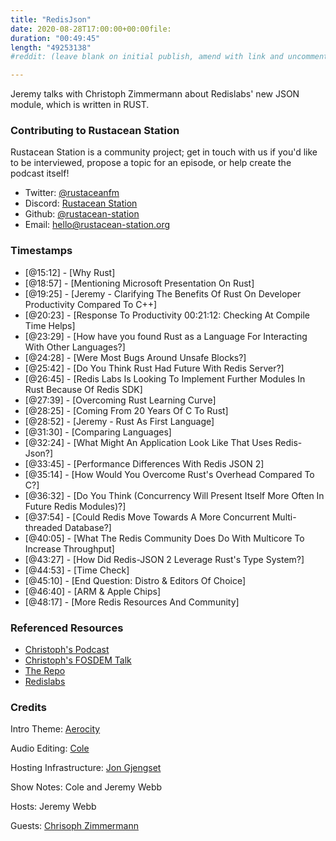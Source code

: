 ```yaml
---
title: "RedisJson" 
date: 2020-08-28T17:00:00+00:00file: 
duration: "00:49:45"
length: "49253138"
#reddit: (leave blank on initial publish, amend with link and uncomment this line after Reddit thread has been posted)

---
```


Jeremy talks with Christoph Zimmermann about Redislabs' new JSON module, which is written in RUST.

### Contributing to Rustacean Station

Rustacean Station is a community project; get in touch with us if you'd like to be interviewed, propose a topic for an episode, or help create the podcast itself!

 - Twitter: [@rustaceanfm](https://twitter.com/rustaceanfm)
 - Discord: [Rustacean Station](https://discord.gg/cHc3Gyc)
 - Github: [@rustacean-station](https://github.com/rustacean-station/)
 - Email: [hello@rustacean-station.org](mailto:hello@rustacean-station.org)

### Timestamps 

- [@15:12] - [Why Rust]
- [@18:57] - [Mentioning Microsoft Presentation On Rust]
- [@19:25] - [Jeremy - Clarifying The Benefits Of Rust On Developer Productivity Compared To C++]
- [@20:23] - [Response To Productivity 00:21:12: Checking At Compile Time Helps]
- [@23:29] - [How have you found Rust as a Language For Interacting With Other Languages?]
- [@24:28] - [Were Most Bugs Around Unsafe Blocks?]
- [@25:42] - [Do You Think Rust Had Future With Redis Server?]
- [@26:45] - [Redis Labs Is Looking To Implement Further Modules In Rust Because Of Redis SDK]
- [@27:39] - [Overcoming Rust Learning Curve]
- [@28:25] - [Coming From 20 Years Of C To Rust]
- [@28:52] - [Jeremy - Rust As First Language]
- [@31:30] - [Comparing Languages]
- [@32:24] - [What Might An Application Look Like That Uses Redis-Json?]
- [@33:45] - [Performance Differences With Redis JSON 2]
- [@35:14] - [How Would You Overcome Rust's Overhead Compared To C?]
- [@36:32] - [Do You Think (Concurrency Will Present Itself More Often In Future Redis Modules)?]
- [@37:54] - [Could Redis Move Towards A More Concurrent Multi-threaded Database?]
- [@40:05] - [What The Redis Community Does Do With Multicore To Increase Throughput]
- [@43:27] - [How Did Redis-JSON 2 Leverage Rust's Type System?]
- [@44:53] - [Time Check]
- [@45:10] - [End Question: Distro & Editors Of Choice]
- [@46:40] - [ARM & Apple Chips]
- [@48:17] - [More Redis Resources And Community]

### Referenced Resources

- [Christoph's Podcast](https://linuxinlaws.eu/)
- [Christoph's FOSDEM Talk](https://ftp.osuosl.org/pub/fosdem/2020/K.3.401/rust_redisjson.webm)
- [The Repo](https://github.com/RedisJSON/RedisJSON2)
- [Redislabs](University.redislabs.com)

### Credits

Intro Theme: [Aerocity](https://twitter.com/AerocityMusic)

Audio Editing: [Cole](https://twitch.tv/refactorordie)

Hosting Infrastructure: [Jon Gjengset](https://twitter.com/jonhoo/)

Show Notes: Cole and Jeremy Webb 

Hosts: Jeremy Webb 

Guests: [Chrisoph Zimmermann](https://twitter.com/7immermann/)
